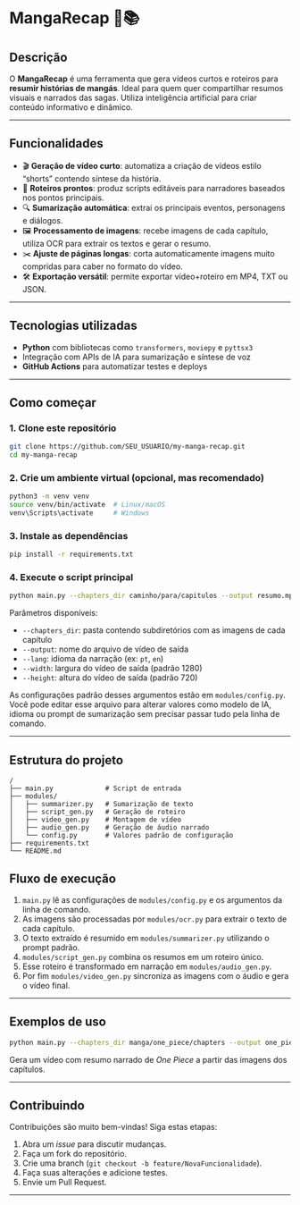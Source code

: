 # MangaRecap 🎥📚

## Descrição

O **MangaRecap** é uma ferramenta que gera vídeos curtos e roteiros para **resumir histórias de mangás**. Ideal para quem quer compartilhar resumos visuais e narrados das sagas. Utiliza inteligência artificial para criar conteúdo informativo e dinâmico.

---

## Funcionalidades

* 🎬 **Geração de vídeo curto**: automatiza a criação de vídeos estilo “shorts” contendo síntese da história.
* 📝 **Roteiros prontos**: produz scripts editáveis para narradores baseados nos pontos principais.
* 🔍 **Sumarização automática**: extrai os principais eventos, personagens e diálogos.
* 🖼️ **Processamento de imagens**: recebe imagens de cada capítulo, utiliza OCR para extrair os textos e gerar o resumo.
* ✂️ **Ajuste de páginas longas**: corta automaticamente imagens muito compridas para caber no formato do vídeo.
* 🛠️ **Exportação versátil**: permite exportar vídeo+roteiro em MP4, TXT ou JSON.

---

## Tecnologias utilizadas

* **Python** com bibliotecas como `transformers`, `moviepy` e `pyttsx3`
* Integração com APIs de IA para sumarização e síntese de voz
* **GitHub Actions** para automatizar testes e deploys

---

## Como começar

### 1. Clone este repositório

```bash
git clone https://github.com/SEU_USUARIO/my-manga-recap.git
cd my-manga-recap
```

### 2. Crie um ambiente virtual (opcional, mas recomendado)

```bash
python3 -m venv venv  
source venv/bin/activate  # Linux/macOS  
venv\Scripts\activate     # Windows
```

### 3. Instale as dependências

```bash
pip install -r requirements.txt
```

### 4. Execute o script principal

```bash
python main.py --chapters_dir caminho/para/capitulos --output resumo.mp4
```

Parâmetros disponíveis:

* `--chapters_dir`: pasta contendo subdiretórios com as imagens de cada capítulo
* `--output`: nome do arquivo de vídeo de saída
* `--lang`: idioma da narração (ex: `pt`, `en`)
* `--width`: largura do vídeo de saída (padrão 1280)
* `--height`: altura do vídeo de saída (padrão 720)

As configurações padrão desses argumentos estão em `modules/config.py`. Você
pode editar esse arquivo para alterar valores como modelo de IA, idioma ou
prompt de sumarização sem precisar passar tudo pela linha de comando.

---

## Estrutura do projeto

```
/
├── main.py             # Script de entrada
├── modules/
│   ├── summarizer.py   # Sumarização de texto
│   ├── script_gen.py   # Geração de roteiro
│   ├── video_gen.py    # Montagem de vídeo
│   ├── audio_gen.py    # Geração de áudio narrado
│   └── config.py       # Valores padrão de configuração
├── requirements.txt
└── README.md
```

## Fluxo de execução

1. `main.py` lê as configurações de `modules/config.py` e os argumentos da linha de comando.
2. As imagens são processadas por `modules/ocr.py` para extrair o texto de cada capítulo.
3. O texto extraído é resumido em `modules/summarizer.py` utilizando o prompt padrão.
4. `modules/script_gen.py` combina os resumos em um roteiro único.
5. Esse roteiro é transformado em narração em `modules/audio_gen.py`.
6. Por fim `modules/video_gen.py` sincroniza as imagens com o áudio e gera o vídeo final.


---

## Exemplos de uso

```bash
python main.py --chapters_dir manga/one_piece/chapters --output one_piece_short.mp4 --lang pt
```

Gera um vídeo com resumo narrado de *One Piece* a partir das imagens dos capítulos.

---

## Contribuindo

Contribuições são muito bem-vindas!
Siga estas etapas:

1. Abra um *issue* para discutir mudanças.
2. Faça um fork do repositório.
3. Crie uma branch (`git checkout -b feature/NovaFuncionalidade`).
4. Faça suas alterações e adicione testes.
5. Envie um Pull Request.

---

  
 
